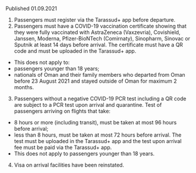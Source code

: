 Published 01.09.2021
1. Passengers must register via the Tarassud+ app before departure.
2. Passengers must have a COVID-19 vaccination certificate showing that they were fully vaccinated with AstraZeneca (Vaxzevria), Covishield, Janssen, Moderna, Pfizer-BioNTech (Comirnaty), Sinopharm, Sinovac or Sputnik at least 14 days before arrival. The certificate must have a QR code and must be uploaded in the Tarassud+ app.
- This does not apply to:
- passengers younger than 18 years;
- nationals of Oman and their family members who departed from Oman before 23 August 2021 and stayed outside of Oman for maximum 2 months.
3. Passengers without a negative COVID-19 PCR test including a QR code are subject to a PCR test upon arrival and quarantine. Test of passengers arriving on flights that take:
- 8 hours or more (including transit), must be taken at most 96 hours before arrival;
- less than 8 hours, must be taken at most 72 hours before arrival. The test must be uploaded in the Tarassud+ app and the test upon arrival fee must be paid via the Tarassud+ app.
- This does not apply to passengers younger than 18 years.
4. Visa on arrival facilities have been reinstated.